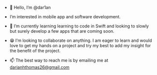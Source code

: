 - 👋 Hello, I’m @dar1an

- I’m interested in mobile app and software development. 

- 🌱 I’m currently learning learning to code in Swift and looking to slowly but surely develop a few apps that are coming soon. 

- 😁 I’m looking to collaborate on anything. I am eager to learn and would love to get my hands on a project and try my best to add my insight for the benefit of the 
project. 

- 📫 The best way to reach me is by emailing me at darianhthomas26@gmail.com

<!---
dar1an/dar1an is a ✨ special ✨ repository because its `README.md` (this file) appears on your GitHub profile.
You can click the Preview link to take a look at your changes.
--->

